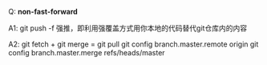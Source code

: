 Q: __non-fast-forward__

A1: git push -f 强推，即利用强覆盖方式用你本地的代码替代git仓库内的内容

A2:
git fetch + git merge = git pull
git config branch.master.remote origin
git config branch.master.merge refs/heads/master

